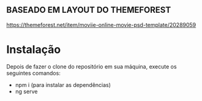 ## BASEADO EM LAYOUT DO THEMEFOREST
https://themeforest.net/item/moviie-online-movie-psd-template/20289059

# Instalação
Depois de fazer o clone do repositório em sua máquina, execute os seguintes comandos:

- npm i (para instalar as dependências)
- ng serve
